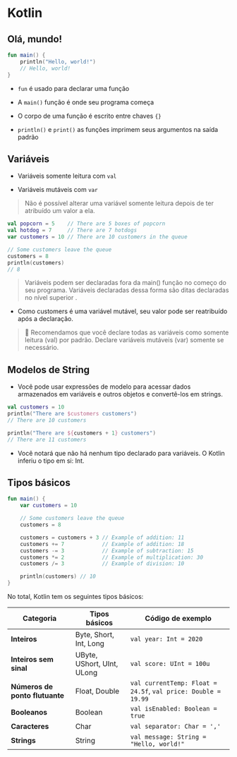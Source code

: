 # Kotlin

## Olá, mundo!

```Kotlin
fun main() {
    println("Hello, world!")
    // Hello, world!
}
```

- `fun` é usado para declarar uma função

- A `main()` função é onde seu programa começa

- O corpo de uma função é escrito entre chaves `{}`

- `println()` e `print()` as funções imprimem seus argumentos na saída padrão

## Variáveis

- Variáveis ​​somente leitura com `val`

- Variáveis ​​mutáveis ​​com `var`

> Não é possível alterar uma variável somente leitura depois de ter atribuído um valor a ela.

```Kotlin
val popcorn = 5    // There are 5 boxes of popcorn
val hotdog = 7     // There are 7 hotdogs
var customers = 10 // There are 10 customers in the queue

// Some customers leave the queue
customers = 8
println(customers)
// 8
```

> Variáveis ​​podem ser declaradas fora da main() função no começo do seu programa. Variáveis ​​declaradas dessa forma são ditas declaradas no nível superior .

- Como customers é uma variável mutável, seu valor pode ser reatribuído após a declaração.

> 💚 Recomendamos que você declare todas as variáveis ​​como somente leitura (val) por padrão. Declare variáveis ​​mutáveis ​​(var) somente se necessário.

## Modelos de String

- Você pode usar expressões de modelo para acessar dados armazenados em variáveis ​​e outros objetos e convertê-los em strings.

```Kotlin
val customers = 10
println("There are $customers customers")
// There are 10 customers

println("There are ${customers + 1} customers")
// There are 11 customers
```

- Você notará que não há nenhum tipo declarado para variáveis. O Kotlin inferiu o tipo em si: Int.

## Tipos básicos

```Kotlin
fun main() {
    var customers = 10

    // Some customers leave the queue
    customers = 8

    customers = customers + 3 // Example of addition: 11
    customers += 7            // Example of addition: 18
    customers -= 3            // Example of subtraction: 15
    customers *= 2            // Example of multiplication: 30
    customers /= 3            // Example of division: 10

    println(customers) // 10
}
```

No total, Kotlin tem os seguintes tipos básicos:

 | Categoria                 | Tipos básicos                     | Código de exemplo                              |
|---------------------------|----------------------------------|-----------------------------------------------|
| **Inteiros**              | Byte, Short, Int, Long          | `val year: Int = 2020`                        |
| **Inteiros sem sinal**    | UByte, UShort, UInt, ULong      | `val score: UInt = 100u`                      |
| **Números de ponto flutuante** | Float, Double             | `val currentTemp: Float = 24.5f`, `val price: Double = 19.99` |
| **Booleanos**             | Boolean                         | `val isEnabled: Boolean = true`               |
| **Caracteres**           | Char                            | `val separator: Char = ','`                   |
| **Strings**              | String                          | `val message: String = "Hello, world!"`       |
